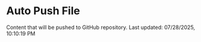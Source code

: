 # Auto Push File

Content that will be pushed to GitHub repository.
Last updated: 07/28/2025, 10:10:19 PM